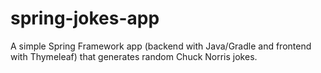 # spring-jokes-app
A simple Spring Framework app (backend with Java/Gradle and frontend with Thymeleaf) that generates random Chuck Norris jokes.
